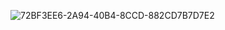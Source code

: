 ![72BF3EE6-2A94-40B4-8CCD-882CD7B7D7E2](https://user-images.githubusercontent.com/40872405/170892517-8113c01a-6e8b-4c10-b399-f50768805304.jpeg)
